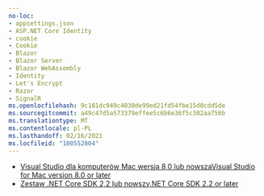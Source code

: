 ```yaml
---
no-loc:
- appsettings.json
- ASP.NET Core Identity
- cookie
- Cookie
- Blazor
- Blazor Server
- Blazor WebAssembly
- Identity
- Let's Encrypt
- Razor
- SignalR
ms.openlocfilehash: 9c181dc949c4030de99ed21fd54fbe15d0cdd5de
ms.sourcegitcommit: a49c47d5a573379effee5c6b6e36f5c302aa756b
ms.translationtype: MT
ms.contentlocale: pl-PL
ms.lasthandoff: 02/16/2021
ms.locfileid: "100552804"
---
```

* [<span data-ttu-id="669a4-101">Visual Studio dla komputerów Mac wersja 8,0 lub nowsza</span><span class="sxs-lookup"><span data-stu-id="669a4-101">Visual Studio for Mac version 8.0 or later</span></span>](https://visualstudio.microsoft.com/downloads/)
* [<span data-ttu-id="669a4-102">Zestaw .NET Core SDK 2,2 lub nowszy</span><span class="sxs-lookup"><span data-stu-id="669a4-102">.NET Core SDK 2.2 or later</span></span>](https://dotnet.microsoft.com/download/dotnet-core)
